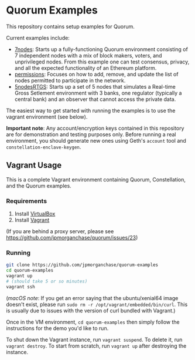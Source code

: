 # Quorum Examples

This repository contains setup examples for Quorum.

Current examples include:
* [7nodes](https://github.com/jpmorganchase/quorum-examples/tree/master/examples/7nodes): Starts up a fully-functioning Quorum environment consisting of 7 independent nodes with a mix of block makers, voters, and unprivileged nodes. From this example one can test consensus, privacy, and all the expected functionality of an Ethereum platform.
* [permissions](https://github.com/jpmorganchase/quorum-examples/tree/master/examples/permissions): Focuses on how to add, remove, and update the list of nodes permitted to participate in the network.
* [5nodesRTGS](https://github.com/jpmorganchase/quorum-examples/tree/master/examples/5nodesRTGS): Starts up a set of 5 nodes that simulates a Real-time Gross Setlement environment with 3 banks, one regulator (typically a central bank) and an observer that cannot access the private data. 

The easiest way to get started with running the examples is to use the vagrant environment (see below).

**Important note**: Any account/encryption keys contained in this repository are for
demonstration and testing purposes only. Before running a real environment, you should
generate new ones using Geth's `account` tool and `constellation-enclave-keygen`.

## Vagrant Usage

This is a complete Vagrant environment containing Quorum, Constellation, and the
Quorum examples.

### Requirements

  1. Install [VirtualBox](https://www.virtualbox.org/wiki/Downloads)
  1. Install [Vagrant](https://www.vagrantup.com/downloads.html)

(If you are behind a proxy server, please see https://github.com/jpmorganchase/quorum/issues/23)

### Running

```sh
git clone https://github.com/jpmorganchase/quorum-examples
cd quorum-examples
vagrant up
# (should take 5 or so minutes)
vagrant ssh
```

(*macOS note*: If you get an error saying that the ubuntu/xenial64 image doesn't
exist, please run `sudo rm -r /opt/vagrant/embedded/bin/curl`. This is usually due to
issues with the version of curl bundled with Vagrant.)

Once in the VM environment, `cd quorum-examples` then simply follow the
instructions for the demo you'd like to run.

To shut down the Vagrant instance, run `vagrant suspend`. To delete it, run
`vagrant destroy`. To start from scratch, run `vagrant up` after destroying the
instance.


